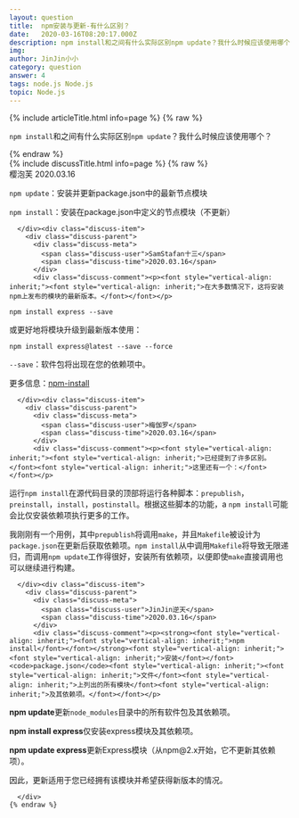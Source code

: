 ```yaml
---
layout: question
title:  npm安装与更新-有什么区别？
date:   2020-03-16T08:20:17.000Z
description: npm install和之间有什么实际区别npm update？我什么时候应该使用哪个？...
img: 
author: JinJin小小
category: question
answer: 4
tags: node.js Node.js
topic: Node.js
---
```

<div class="article-root">
  <div class="article">
    {% include articleTitle.html info=page %}
    {% raw %}
    <div class="article-content"><p><font style="vertical-align: inherit;"></font><code>npm install</code><font style="vertical-align: inherit;"><font style="vertical-align: inherit;">和</font><font style="vertical-align: inherit;">之间有什么实际区别</font></font><code>npm update</code><font style="vertical-align: inherit;"><font style="vertical-align: inherit;">？</font><font style="vertical-align: inherit;">我什么时候应该使用哪个？</font></font></p></div>
    {% endraw %}
  </div>

  <div class="discuss-wrapper">
    {% include discussTitle.html info=page %}
    {% raw %}
    <div class="discuss-item">
        <div class="discuss-parent">
          <div class="discuss-meta">
            <span class="discuss-user">樱泡芙</span>
            <span class="discuss-time">2020.03.16</span>
          </div>
          <div class="discuss-comment"><p><code>npm update</code><font style="vertical-align: inherit;"><font style="vertical-align: inherit;">：安装并更新package.json中的最新节点模块 </font></font></p>

<p><code>npm install</code><font style="vertical-align: inherit;"><font style="vertical-align: inherit;">：安装在package.json中定义的节点模块（不更新）</font></font></p></div>
        </div>
        
      </div><div class="discuss-item">
        <div class="discuss-parent">
          <div class="discuss-meta">
            <span class="discuss-user">SamStafan十三</span>
            <span class="discuss-time">2020.03.16</span>
          </div>
          <div class="discuss-comment"><p><font style="vertical-align: inherit;"><font style="vertical-align: inherit;">在大多数情况下，这将安装npm上发布的模块的最新版本。</font></font></p>

<pre><code>npm install express --save
</code></pre>

<p><font style="vertical-align: inherit;"><font style="vertical-align: inherit;">或更好地将模块升级到最新版本使用：</font></font></p>

<pre><code>npm install express@latest --save --force
</code></pre>

<p><code>--save</code><font style="vertical-align: inherit;"><font style="vertical-align: inherit;">：软件包将出现在您的依赖项中。</font></font></p>

<p><font style="vertical-align: inherit;"><font style="vertical-align: inherit;">更多信息：</font></font><a href="https://npmjs.org/doc/cli/npm-install.html"><font style="vertical-align: inherit;"><font style="vertical-align: inherit;">npm-install</font></font></a></p></div>
        </div>
        
      </div><div class="discuss-item">
        <div class="discuss-parent">
          <div class="discuss-meta">
            <span class="discuss-user">梅伽罗</span>
            <span class="discuss-time">2020.03.16</span>
          </div>
          <div class="discuss-comment"><p><font style="vertical-align: inherit;"><font style="vertical-align: inherit;">已经提到了许多区别。</font><font style="vertical-align: inherit;">这里还有一个：</font></font></p>

<p><font style="vertical-align: inherit;"><font style="vertical-align: inherit;">运行</font></font><code>npm install</code><font style="vertical-align: inherit;"><font style="vertical-align: inherit;">在源代码目录的顶部将运行各种脚本：</font></font><code>prepublish</code><font style="vertical-align: inherit;"><font style="vertical-align: inherit;">，</font></font><code>preinstall</code><font style="vertical-align: inherit;"><font style="vertical-align: inherit;">，</font></font><code>install</code><font style="vertical-align: inherit;"><font style="vertical-align: inherit;">，</font></font><code>postinstall</code><font style="vertical-align: inherit;"><font style="vertical-align: inherit;">。</font><font style="vertical-align: inherit;">根据这些脚本的功能，a </font></font><code>npm install</code><font style="vertical-align: inherit;"><font style="vertical-align: inherit;">可能会比仅安装依赖项执行更多的工作。</font></font></p>

<p><font style="vertical-align: inherit;"><font style="vertical-align: inherit;">我刚刚有一个用例，其中</font></font><code>prepublish</code><font style="vertical-align: inherit;"><font style="vertical-align: inherit;">将调用</font></font><code>make</code><font style="vertical-align: inherit;"><font style="vertical-align: inherit;">，并且</font></font><code>Makefile</code><font style="vertical-align: inherit;"><font style="vertical-align: inherit;">被设计为</font></font><code>package.json</code><font style="vertical-align: inherit;"><font style="vertical-align: inherit;">在更新后</font><font style="vertical-align: inherit;">获取依赖项</font><font style="vertical-align: inherit;">。</font></font><code>npm install</code><font style="vertical-align: inherit;"><font style="vertical-align: inherit;">从中</font><font style="vertical-align: inherit;">调用</font></font><code>Makefile</code><font style="vertical-align: inherit;"><font style="vertical-align: inherit;">将导致无限递归，而调用</font></font><code>npm update</code><font style="vertical-align: inherit;"><font style="vertical-align: inherit;">工作得很好，安装所有依赖项，以便即使</font></font><code>make</code><font style="vertical-align: inherit;"><font style="vertical-align: inherit;">直接调用</font><font style="vertical-align: inherit;">也可以继续进行构建</font><font style="vertical-align: inherit;">。</font></font></p></div>
        </div>
        
      </div><div class="discuss-item">
        <div class="discuss-parent">
          <div class="discuss-meta">
            <span class="discuss-user">JinJin逆天</span>
            <span class="discuss-time">2020.03.16</span>
          </div>
          <div class="discuss-comment"><p><strong><font style="vertical-align: inherit;"><font style="vertical-align: inherit;">npm install</font></font></strong><font style="vertical-align: inherit;"><font style="vertical-align: inherit;">安装</font></font><code>package.json</code><font style="vertical-align: inherit;"><font style="vertical-align: inherit;">文件</font><font style="vertical-align: inherit;">上列出的所有模块</font><font style="vertical-align: inherit;">及其依赖项。</font></font></p>

<p><strong><font style="vertical-align: inherit;"><font style="vertical-align: inherit;">npm update</font></font></strong><font style="vertical-align: inherit;"><font style="vertical-align: inherit;">更新</font></font><code>node_modules</code><font style="vertical-align: inherit;"><font style="vertical-align: inherit;">目录中的</font><font style="vertical-align: inherit;">所有软件包</font><font style="vertical-align: inherit;">及其依赖项。</font></font></p>

<p><strong><font style="vertical-align: inherit;"><font style="vertical-align: inherit;">npm install express</font></font></strong><font style="vertical-align: inherit;"><font style="vertical-align: inherit;">仅安装express模块​​及其依赖项。</font></font></p>

<p><strong><font style="vertical-align: inherit;"><font style="vertical-align: inherit;">npm update express</font></font></strong><font style="vertical-align: inherit;"><font style="vertical-align: inherit;">更新Express模块​​（从npm@2.x开始，它不更新其依赖项）。</font></font></p>

<p><font style="vertical-align: inherit;"><font style="vertical-align: inherit;">因此，更新适用于您已经拥有该模块并希​​望获得新版本的情况。</font></font></p></div>
        </div>
        
      </div>
    {% endraw %}
  </div>
<div>
